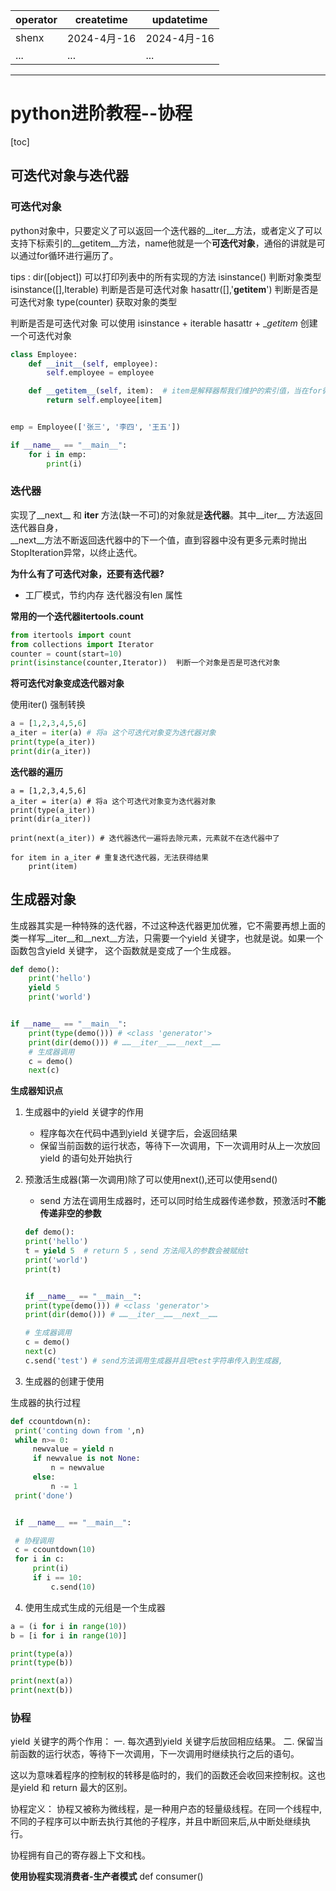 | operator | createtime | updatetime |
| ---- | ---- | ---- |
| shenx | 2024-4月-16 | 2024-4月-16  |
| ... | ... | ... |
---
# python进阶教程--协程

[toc]

## 可迭代对象与迭代器

### 可迭代对象

python对象中，只要定义了可以返回一个迭代器的__iter__方法，或者定义了可以支持下标索引的__getitem__方法，name他就是一个**可迭代对象**，通俗的讲就是可以通过for循环进行遍历了。

tips :
dir([object]) 可以打印列表中的所有实现的方法
isinstance() 判断对象类型 
isinstance([],Iterable)  判断是否是可迭代对象
hasattr([],'__getitem__')  判断是否是可迭代对象
type(counter)  获取对象的类型

判断是否是可迭代对象
可以使用 isinstance + iterable
         hasattr + __getitem_
创建一个可迭代对象  
```python
class Employee:
    def __init__(self, employee):
        self.employee = employee

    def __getitem__(self, item):  # item是解释器帮我们维护的索引值，当在for循环中时，自动从0开始计数
        return self.employee[item]


emp = Employee(['张三', '李四', '王五'])

if __name__ == "__main__":
    for i in emp:
        print(i)
```

### 迭代器
实现了__next__ 和 __iter__ 方法(缺一不可)的对象就是**迭代器**。其中__iter__ 方法返回迭代器自身，  
__next__方法不断返回迭代器中的下一个值，直到容器中没有更多元素时抛出StopIteration异常，以终止迭代。  

**为什么有了可迭代对象，还要有迭代器?**
* 工厂模式，节约内存
    迭代器没有len 属性

**常用的一个迭代器itertools.count**
```python
from itertools import count
from collections import Iterator
counter = count(start=10)
print(isinstance(counter,Iterator))  判断一个对象是否是可迭代对象
```

**将可迭代对象变成迭代器对象**  

使用iter() 强制转换
```python
a = [1,2,3,4,5,6]
a_iter = iter(a) # 将a 这个可迭代对象变为迭代器对象
print(type(a_iter))
print(dir(a_iter))
```

**迭代器的遍历**
```pytyhon
a = [1,2,3,4,5,6]
a_iter = iter(a) # 将a 这个可迭代对象变为迭代器对象
print(type(a_iter))
print(dir(a_iter))

print(next(a_iter)) # 迭代器迭代一遍将去除元素，元素就不在迭代器中了

for item in a_iter # 重复迭代迭代器，无法获得结果
    print(item)

```

## 生成器对象

生成器其实是一种特殊的迭代器，不过这种迭代器更加优雅，它不需要再想上面的类一样写__iter__和__next__方法，只需要一个yield 关键字，也就是说。如果一个函数包含yield 关键字， 这个函数就是变成了一个生成器。

```python
def demo():
    print('hello')
    yield 5
    print('world')


if __name__ == "__main__":
    print(type(demo())) # <class 'generator'>
    print(dir(demo())) # ……__iter__……__next__……
    # 生成器调用
    c = demo()
    next(c)
```

**生成器知识点**

1. 生成器中的yield 关键字的作用
   * 程序每次在代码中遇到yield 关键字后，会返回结果
   * 保留当前函数的运行状态，等待下一次调用，下一次调用时从上一次放回yield 的语句处开始执行

2. 预激活生成器(第一次调用)除了可以使用next(),还可以使用send()
   * send 方法在调用生成器时，还可以同时给生成器传递参数，预激活时**不能传递非空的参数**

    ```python
    def demo():
    print('hello')
    t = yield 5  # return 5 ，send 方法闯入的参数会被赋给t
    print('world')
    print(t)


    if __name__ == "__main__":
    print(type(demo())) # <class 'generator'>
    print(dir(demo())) # ……__iter__……__next__……

    # 生成器调用
    c = demo()
    next(c)
    c.send('test') # send方法调用生成器并且吧test字符串传入到生成器, 
    ```


3. 生成器的创建于使用

生成器的执行过程

   ```python
   def ccountdown(n):
    print('conting down from ',n)
    while n>= 0:
        newvalue = yield n
        if newvalue is not None:
            n = newvalue
        else:
            n -= 1
    print('done')


    if __name__ == "__main__":

    # 协程调用
    c = ccountdown(10)
    for i in c:
        print(i)
        if i == 10:
            c.send(10)
   ```


4. 使用生成式生成的元组是一个生成器
```python
a = (i for i in range(10))
b = [i for i in range(10)]

print(type(a))
print(type(b))

print(next(a))
print(next(b))
```


### 协程
yield 关键字的两个作用： 
一. 每次遇到yield 关键字后放回相应结果。
二. 保留当前函数的运行状态，等待下一次调用，下一次调用时继续执行之后的语句。

这以为意味着程序的控制权的转移是临时的，我们的函数还会收回来控制权。这也是yield 和 return 最大的区别。

协程定义：
协程又被称为微线程，是一种用户态的轻量级线程。在同一个线程中,不同的子程序可以中断去执行其他的子程序，并且中断回来后,从中断处继续执行。

协程拥有自己的寄存器上下文和栈。

**使用协程实现消费者-生产者模式**
def consumer()